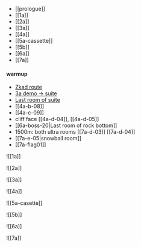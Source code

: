 * [[prologue]]
* [[1a]]
* [[2a]]
* [[3a]]
* [[4a]]
* [[5a-cassette]]
* [[5b]]
* [[6a]]
* [[7a]]

#### warmup
* [Zkad route](any/1a/crossing/1a-6b.md)
* [3a demo -> suite](any/3a/elevator_shaft/3a-04-d.md)
* [Last room of suite](3a-roof06.md)
* [[4a-b-08]]
* [[4a-c-09]]
* cliff face [[4a-d-04]], [[4a-d-05]]
* [[6a-boss-20|Last room of rock bottom]]
* 1500m: both ultra rooms [[7a-d-03]] [[7a-d-04]]
* [[7a-e-05|snowball room]]
* [[7a-flag01]]

![[1a]]

![[2a]]

![[3a]]

![[4a]]

![[5a-casette]]

![[5b]]

![[6a]]

![[7a]]
